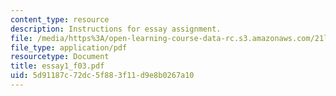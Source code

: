 ```yaml
---
content_type: resource
description: Instructions for essay assignment.
file: /media/https%3A/open-learning-course-data-rc.s3.amazonaws.com/21l-009-shakespeare-spring-2004/5d91187c72dc5f883f11d9e8b0267a10_essay1_f03.pdf
file_type: application/pdf
resourcetype: Document
title: essay1_f03.pdf
uid: 5d91187c-72dc-5f88-3f11-d9e8b0267a10
---
```

